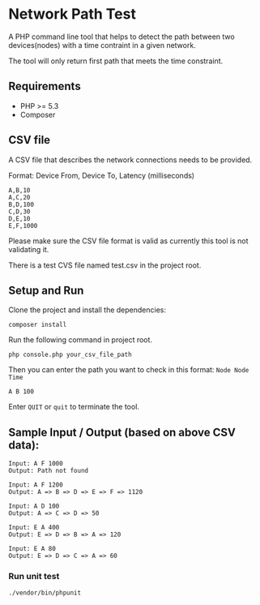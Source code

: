 # Network Path Test

A PHP command line tool that helps to detect the path between two devices(nodes) with a time contraint in a given network.

The tool will only return first path that meets the time constraint.

## Requirements

* PHP >= 5.3
* Composer

## CSV file

A CSV file that describes the network connections needs to be provided.

Format: Device From, Device To, Latency (milliseconds)

```
A,B,10
A,C,20
B,D,100
C,D,30
D,E,10
E,F,1000
```
Please make sure the CSV file format is valid as currently this tool is not validating it.

There is a test CVS file named test.csv in the project root.

## Setup and Run

Clone the project and install the dependencies: 

```
composer install
```

Run the following command in project root.

```
php console.php your_csv_file_path
```
Then you can enter the path you want to check in this format: `Node Node Time`

```
A B 100
```

Enter `QUIT` or `quit` to terminate the tool.

## Sample Input / Output (based on above CSV data):

```
Input: A F 1000
Output: Path not found

Input: A F 1200 
Output: A => B => D => E => F => 1120

Input: A D 100 
Output: A => C => D => 50

Input: E A 400 
Output: E => D => B => A => 120

Input: E A 80 
Output: E => D => C => A => 60
```

### Run unit test

```
./vendor/bin/phpunit
```
